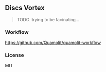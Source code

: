 
Discs Vortex
----

> TODO. trying to be facinating...

### Workflow

https://github.com/Quamolit/quamolit-workflow

### License

MIT
